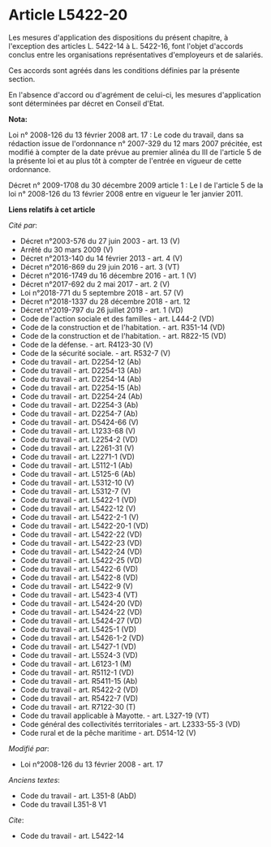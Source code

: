 # Article L5422-20

Les mesures d'application des dispositions du présent chapitre, à l'exception des articles L. 5422-14 à L. 5422-16, font
l'objet d'accords conclus entre les organisations représentatives d'employeurs et de salariés. 

Ces accords sont agréés dans les conditions définies par la présente section. 

En l'absence d'accord ou d'agrément de celui-ci, les mesures d'application sont déterminées par décret en Conseil d'Etat.

**Nota:**

Loi n° 2008-126 du 13 février 2008 art. 17 : Le code du travail, dans sa rédaction issue de l'ordonnance n° 2007-329 du 12
mars 2007 précitée, est modifié à compter de la date prévue au premier alinéa du III de l'article 5 de la présente loi et au
plus tôt à compter de l'entrée en vigueur de cette ordonnance. 

Décret n° 2009-1708 du 30 décembre 2009 article 1 : Le I de l'article 5 de la loi n° 2008-126 du 13 février 2008 entre en
vigueur le 1er janvier 2011.

**Liens relatifs à cet article**

_Cité par_:

  - Décret n°2003-576 du 27 juin 2003 - art. 13 (V)
  - Arrêté du 30 mars 2009 (V)
  - Décret n°2013-140 du 14 février 2013 - art. 4 (V)
  - Décret n°2016-869 du 29 juin 2016 - art. 3 (VT)
  - Décret n°2016-1749 du 16 décembre 2016 - art. 1 (V)
  - Décret n°2017-692 du 2 mai 2017 - art. 2 (V)
  - Loi n°2018-771 du 5 septembre 2018 - art. 57 (V)
  - Décret n°2018-1337 du 28 décembre 2018 - art. 12
  - Décret n°2019-797 du 26 juillet 2019 - art. 1 (VD)
  - Code de l'action sociale et des familles - art. L444-2 (VD)
  - Code de la construction et de l'habitation. - art. R351-14 (VD)
  - Code de la construction et de l'habitation. - art. R822-15 (VD)
  - Code de la défense. - art. R4123-30 (V)
  - Code de la sécurité sociale. - art. R532-7 (V)
  - Code du travail - art. D2254-12 (Ab)
  - Code du travail - art. D2254-13 (Ab)
  - Code du travail - art. D2254-14 (Ab)
  - Code du travail - art. D2254-15 (Ab)
  - Code du travail - art. D2254-24 (Ab)
  - Code du travail - art. D2254-3 (Ab)
  - Code du travail - art. D2254-7 (Ab)
  - Code du travail - art. D5424-66 (V)
  - Code du travail - art. L1233-68 (V)
  - Code du travail - art. L2254-2 (VD)
  - Code du travail - art. L2261-31 (V)
  - Code du travail - art. L2271-1 (VD)
  - Code du travail - art. L5112-1 (Ab)
  - Code du travail - art. L5125-6 (Ab)
  - Code du travail - art. L5312-10 (V)
  - Code du travail - art. L5312-7 (V)
  - Code du travail - art. L5422-1 (VD)
  - Code du travail - art. L5422-12 (V)
  - Code du travail - art. L5422-2-1 (V)
  - Code du travail - art. L5422-20-1 (VD)
  - Code du travail - art. L5422-22 (VD)
  - Code du travail - art. L5422-23 (VD)
  - Code du travail - art. L5422-24 (VD)
  - Code du travail - art. L5422-25 (VD)
  - Code du travail - art. L5422-6 (VD)
  - Code du travail - art. L5422-8 (VD)
  - Code du travail - art. L5422-9 (V)
  - Code du travail - art. L5423-4 (VT)
  - Code du travail - art. L5424-20 (VD)
  - Code du travail - art. L5424-22 (VD)
  - Code du travail - art. L5424-27 (VD)
  - Code du travail - art. L5425-1 (VD)
  - Code du travail - art. L5426-1-2 (VD)
  - Code du travail - art. L5427-1 (VD)
  - Code du travail - art. L5524-3 (VD)
  - Code du travail - art. L6123-1 (M)
  - Code du travail - art. R5112-1 (VD)
  - Code du travail - art. R5411-15 (Ab)
  - Code du travail - art. R5422-2 (VD)
  - Code du travail - art. R5422-7 (VD)
  - Code du travail - art. R7122-30 (T)
  - Code du travail applicable à Mayotte. - art. L327-19 (VT)
  - Code général des collectivités territoriales - art. L2333-55-3 (VD)
  - Code rural et de la pêche maritime - art. D514-12 (V)

_Modifié par_:

  - Loi n°2008-126 du 13 février 2008 - art. 17

_Anciens textes_:

  - Code du travail - art. L351-8 (AbD)
  - Code du travail L351-8 V1

_Cite_:

  - Code du travail - art. L5422-14
